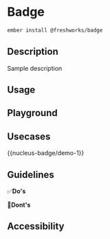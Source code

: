 # Badge

```sh
ember install @freshworks/badge
```

## Description

Sample description


## Usage


## Playground


## Usecases
{{nucleus-badge/demo-1}}

## Guidelines

✅**Do's**


🚫**Dont's**


## Accessibility

